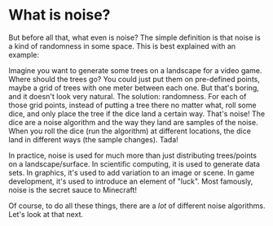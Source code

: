 # What is noise?

But before all that, what even is noise?
The simple definition is that noise is a kind of randomness in some space.
This is best explained with an example:

Imagine you want to generate some trees on a landscape for a video game.
Where should the trees go?
You could just put them on pre-defined points, maybe a grid of trees with one meter between each one.
But that's boring, and it doesn't look very natural.
The solution: randomness.
For each of those grid points, instead of putting a tree there no matter what, roll some dice, and only place the tree if the dice land a certain way.
That's noise!
The dice are a noise algorithm and the way they land are samples of the noise.
When you roll the dice (run the algorithm) at different locations, the dice land in different ways (the sample changes).
Tada!

In practice, noise is used for much more than just distributing trees/points on a landscape/surface.
In scientific computing, it is used to generate data sets.
In graphics, it's used to add variation to an image or scene.
In game development, it's used to introduce an element of "luck".
Most famously, noise is the secret sauce to Minecraft!

Of course, to do all these things, there are a *lot* of different noise algorithms.
Let's look at that next.
